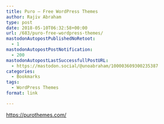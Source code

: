 ```yaml
---
title: Puro – Free WordPress Themes
author: Rajiv Abraham
type: post
date: 2018-05-10T06:32:58+00:00
url: /683/puro-free-wordpress-themes/
mastodonAutopostPublishedNoRetoot:
  - 1
mastodonAutopostPostNotification:
  - 200
mastodonAutopostLastSuccessfullPostURL:
  - https://mastodon.social/@unoabraham/100003609300235387
categories:
  - Bookmarks
tags:
  - WordPress Themes
format: link

---
```

<https://purothemes.com/>